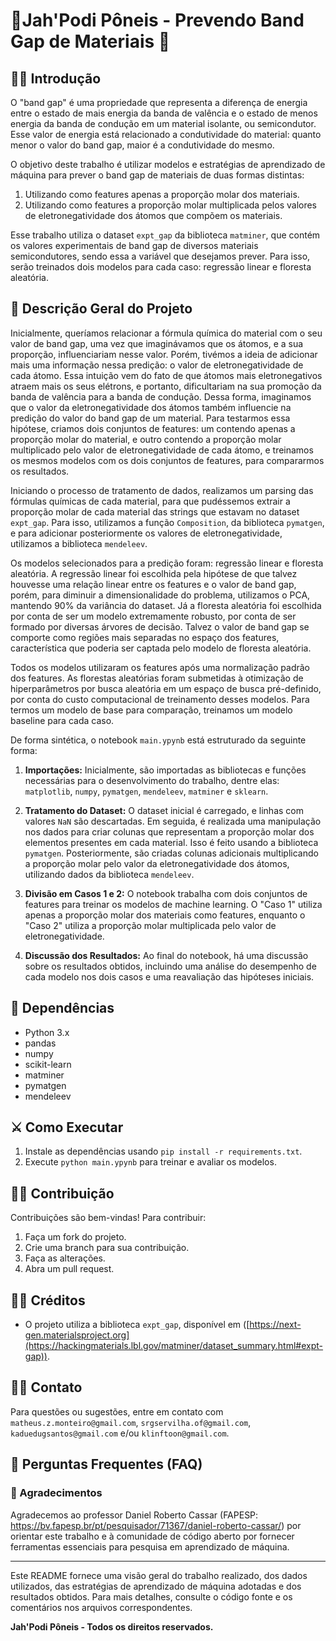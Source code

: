 # 🏇Jah'Podi Pôneis - Prevendo Band Gap de Materiais 🏇

## 🕵️‍♂️ Introdução

O "band gap" é uma propriedade que representa a diferença de energia entre o estado de mais energia da banda de valência e o estado de menos energia da banda de condução em um material isolante, ou semicondutor. Esse valor de energia está relacionado a condutividade do material: quanto menor o valor do band gap, maior é a condutividade do mesmo.

O objetivo deste trabalho é utilizar modelos e estratégias de aprendizado de máquina para prever o band gap de materiais de duas formas distintas:

1. Utilizando como features apenas a proporção molar dos materiais.
2. Utilizando como features a proporção molar multiplicada pelos valores de eletronegatividade dos átomos que compõem os materiais.

Esse trabalho utiliza o dataset `expt_gap` da biblioteca `matminer`, que contém os valores experimentais de band gap de diversos materiais semicondutores, sendo essa a variável que desejamos prever. Para isso, serão treinados dois modelos para cada caso: regressão linear e floresta aleatória.

## 📠 Descrição Geral do Projeto

Inicialmente, queríamos relacionar a fórmula química do material com o seu valor de band gap, uma vez que imaginávamos que os átomos, e a sua proporção, influenciariam nesse valor. Porém, tivémos a ideia de adicionar mais uma informação nessa predição: o valor de eletronegatividade de cada átomo. Essa intuição vem do fato de que átomos mais eletronegativos atraem mais os seus elétrons, e portanto, dificultariam na sua promoção da banda de valência para a banda de condução. Dessa forma, imaginamos que o valor da eletronegatividade dos átomos também influencie na predição do valor do band gap de um material. Para testarmos essa hipótese, criamos dois conjuntos de features: um contendo apenas a proporção molar do material, e outro contendo a proporção molar multiplicado pelo valor de eletronegatividade de cada átomo, e treinamos os mesmos modelos com os dois conjuntos de features, para compararmos os resultados.

Iniciando o processo de tratamento de dados, realizamos um parsing das fórmulas químicas de cada material, para que pudéssemos extrair a proporção molar de cada material das strings que estavam no dataset `expt_gap`. Para isso, utilizamos a função `Composition`, da biblioteca `pymatgen`, e para adicionar posteriormente os valores de eletronegatividade, utilizamos a biblioteca `mendeleev`.

Os modelos selecionados para a predição foram: regressão linear e floresta aleatória. A regressão linear foi escolhida pela hipótese de que talvez houvesse uma relação linear entre os features e o valor de band gap, porém, para diminuir a dimensionalidade do problema, utilizamos o PCA, mantendo 90% da variância do dataset. Já a floresta aleatória foi escolhida por conta de ser um modelo extremamente robusto, por conta de ser formado por diversas árvores de decisão. Talvez o valor de band gap se comporte como regiões mais separadas no espaço dos features, característica que poderia ser captada pelo modelo de floresta aleatória. 

Todos os modelos utilizaram os features após uma normalização padrão dos features. As florestas aleatórias foram submetidas à otimização de hiperparâmetros por busca aleatória em um espaço de busca pré-definido, por conta do custo computacional de treinamento desses modelos. Para termos um modelo de base para comparação, treinamos um modelo baseline para cada caso.

De forma sintética, o notebook `main.ypynb` está estruturado da seguinte forma:

1. **Importações:** Inicialmente, são importadas as bibliotecas e funções necessárias para o desenvolvimento do trabalho, dentre elas: `matplotlib`, `numpy`, `pymatgen`, `mendeleev`, `matminer` e  `sklearn`.

2. **Tratamento do Dataset:** O dataset inicial é carregado, e linhas com valores `NaN` são descartadas. Em seguida, é realizada uma manipulação nos dados para criar colunas que representam a proporção molar dos elementos presentes em cada material. Isso é feito usando a biblioteca `pymatgen`. Posteriormente, são criadas colunas adicionais multiplicando a proporção molar pelo valor da eletronegatividade dos átomos, utilizando dados da biblioteca `mendeleev`.

3. **Divisão em Casos 1 e 2:** O notebook trabalha com dois conjuntos de features para treinar os modelos de machine learning. O "Caso 1" utiliza apenas a proporção molar dos materiais como features, enquanto o "Caso 2" utiliza a proporção molar multiplicada pelo valor de eletronegatividade.

4. **Discussão dos Resultados:** Ao final do notebook, há uma discussão sobre os resultados obtidos, incluindo uma análise do desempenho de cada modelo nos dois casos e uma reavaliação das hipóteses iniciais.


## 🫅 Dependências

- Python 3.x
- pandas
- numpy
- scikit-learn
- matminer
- pymatgen
- mendeleev

## ⚔️ Como Executar

1. Instale as dependências usando `pip install -r requirements.txt`.
2. Execute `python main.ypynb` para treinar e avaliar os modelos.


## 🦹‍♀️ Contribuição
Contribuições são bem-vindas! Para contribuir:
1. Faça um fork do projeto.
2. Crie uma branch para sua contribuição.
3. Faça as alterações.
4. Abra um pull request.

## 👷‍♀️ Créditos
- O projeto utiliza a biblioteca `expt_gap`, disponível em ([https://next-gen.materialsproject.org](https://hackingmaterials.lbl.gov/matminer/dataset_summary.html#expt-gap)).

## 💂‍♀️ Contato
Para questões ou sugestões, entre em contato com `matheus.z.monteiro@gmail.com`, `srgservilha.of@gmail.com`, `kaduedugsantos@gmail.com` e/ou `klinftoon@gmail.com`.


## 📜 Perguntas Frequentes (FAQ)



### 👏 Agradecimentos

Agradecemos ao professor Daniel Roberto Cassar (FAPESP: https://bv.fapesp.br/pt/pesquisador/71367/daniel-roberto-cassar/) por orientar este trabalho e à comunidade de código aberto por fornecer ferramentas essenciais para pesquisa em aprendizado de máquina.

---

Este README fornece uma visão geral do trabalho realizado, dos dados utilizados, das estratégias de aprendizado de máquina adotadas e dos resultados obtidos. Para mais detalhes, consulte o código fonte e os comentários nos arquivos correspondentes.

**Jah'Podi Pôneis - Todos os direitos reservados.**
